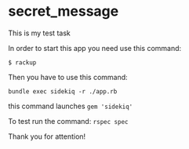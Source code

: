 # secret_message
This is my test task


In order to start this app you need use this command:
```
$ rackup
```
  
Then you have to use this command:

 `bundle exec sidekiq -r ./app.rb`
  
this command launches `gem 'sidekiq'` 


To test run the command: 
  `rspec spec` 
  
Thank you for attention!  

